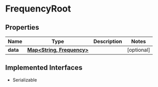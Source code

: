

# FrequencyRoot


## Properties

Name | Type | Description | Notes
------------ | ------------- | ------------- | -------------
**data** | [**Map&lt;String, Frequency&gt;**](Frequency.md) |  |  [optional]


## Implemented Interfaces

* Serializable


